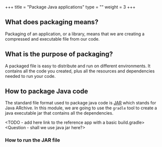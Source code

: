 +++
title = "Package Java applications"
type = ""
weight = 3
+++

## What does packaging means?

Packaging of an application, or a library, means that we are creating a compressed and executable file from our code.

## What is the purpose of packaging?

A packaged file is easy to distribute and run on different environments. It contains all the code you created, plus 
all the resources and dependencies needed to run your code.

## How to package Java code

The standard file format used to package java code is [JAR](https://en.wikipedia.org/wiki/JAR_(file_format)) which stands for Java ARchive.
In this module, we are going to use the `gradle` tool to create a java executable jar that contains all the dependencies.

<TODO - add here link to the reference app with a basic build.gradle>
<Question - shall we use java jar here?>

### How to run the JAR file




